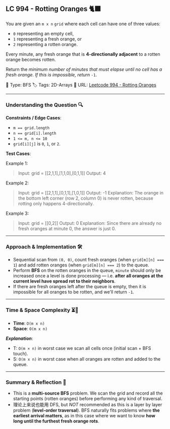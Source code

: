 ## LC 994 - Rotting Oranges 🐈‍⬛

You are given an `m x n` `grid` where each cell can have one of three values:

- `0` representing an empty cell,
- `1` representing a fresh orange, or
- `2` representing a rotten orange.

Every minute, any fresh orange that is **4-directionally adjacent** to a rotten orange becomes rotten.

Return the _minimum number of minutes that must elapse until no cell has a fresh orange. If this is impossible, return_ `-1`.

🧩 Type: BFS
🏷️ Tags: 2D-Arrays
🔗 URL: [Leetcode 994 - Rotting Oranges](https://leetcode.com/problems/rotting-oranges/description/)

---

### Understanding the Question 🔍

**Constraints / Edge Cases**:

- `m == grid.length`
- `n == grid[i].length`
- `1 <= m, n <= 10`
- `grid[i][j]` is `0`, `1`, or `2`.

**Test Cases**:

Example 1:

> Input: grid = [[2,1,1],[1,1,0],[0,1,1]]
> Output: 4

Example 2:

> Input: grid = [[2,1,1],[0,1,1],[1,0,1]]
> Output: -1
> Explanation: The orange in the bottom left corner (row 2, column 0) is never rotten, because rotting only happens 4-directionally.

Example 3:

> Input: grid = [[0,2]]
> Output: 0
> Explanation: Since there are already no fresh oranges at minute 0, the answer is just 0.

---

### Approach & Implementation 🛠️

- Sequential scan from `(0, 0)`, count fresh oranges (when `grid[m][n] === 1`) and add rotten oranges (when `grid[m][n] === 2`) to the queue.
- Perform **BFS** on the rotten oranges in the queue, `minute` should only be increased once a level is done processing — i.e. **after all oranges at the current level have spread rot to their neighbors**.
- If there are fresh oranges left after the queue is empty, then it is impossible for all oranges to be rotten, and we'll return `-1`.

---

### Time & Space Complexity ⏳🌌

- **Time**: `O(m x n)`
- **Space**: `O(m x n)`

**_Explanation_**:

- T: `O(m × n)` in worst case we scan all cells once (initial scan + BFS touch).
- S: `O(m x n)` in worst case when all oranges are rotten and added to the queue.

---

### Summary & Reflection 💭

- This is a **multi-source BFS** problem. We scan the grid and record all the starting points (rotten oranges) before performing any kind of traversal.
- 理论上来说也能用 DFS, but _NOT_ recommended as this is a layer by layer problem (**level-order traversal**). BFS naturally fits problems where **the earliest arrival matters**, as in this case where we want to know **how long until the furthest fresh orange rots**.

